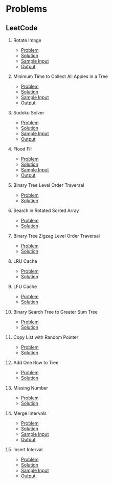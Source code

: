 # Problems
## LeetCode
1. Rotate Image 
	- [Problem](https://leetcode.com/problems/rotate-image/)
	- [Solution](https://github.com/debkumarwarrior/SampleAlgorithms/tree/master/Data-Structures-Algorithm/LeetCode/48.%20Rotate%20Image/Source.cpp)
	- [Sample Input](https://github.com/debkumarwarrior/SampleAlgorithms/tree/master/Data-Structures-Algorithm/LeetCode/48.%20Rotate%20Image/input.txt)
	- [Output](https://github.com/debkumarwarrior/SampleAlgorithms/tree/master/Data-Structures-Algorithm/LeetCode/48.%20Rotate%20Image/output.txt)

2. Minimum Time to Collect All Apples in a Tree
	- [Problem](https://leetcode.com/problems/minimum-time-to-collect-all-apples-in-a-tree/)
	- [Solution](https://github.com/debkumarwarrior/SampleAlgorithms/tree/master/Data-Structures-Algorithm/LeetCode/1443.%20Minimum%20Time%20to%20Collect%20All%20Apples%20in%20a%20Tree/Source.cpp)
	- [Sample Input](https://github.com/debkumarwarrior/SampleAlgorithms/tree/master/Data-Structures-Algorithm/LeetCode/1443.%20Minimum%20Time%20to%20Collect%20All%20Apples%20in%20a%20Tree/input.txt)
	- [Output](https://github.com/debkumarwarrior/SampleAlgorithms/tree/master/Data-Structures-Algorithm/LeetCode/1443.%20Minimum%20Time%20to%20Collect%20All%20Apples%20in%20a%20Tree/output.txt)

3. Sudoku Solver
	- [Problem](https://leetcode.com/problems/sudoku-solver/)
	- [Solution](https://github.com/debkumarwarrior/SampleAlgorithms/tree/master/Data-Structures-Algorithm/LeetCode/37.%20Sudoku%20Solver/Source.cpp)
	- [Sample Input](https://github.com/debkumarwarrior/SampleAlgorithms/tree/master/Data-Structures-Algorithm/LeetCode/37.%20Sudoku%20Solver/input.txt)
	- [Output](https://github.com/debkumarwarrior/SampleAlgorithms/tree/master/Data-Structures-Algorithm/LeetCode/37.%20Sudoku%20Solver/output.txt)

4. Flood Fill
	- [Problem](https://leetcode.com/problems/sudoku-solver/)
	- [Solution](https://github.com/debkumarwarrior/SampleAlgorithms/tree/master/Data-Structures-Algorithm/LeetCode/733.%20Flood%20Fill/Source.cpp)
	- [Sample Input](https://github.com/debkumarwarrior/SampleAlgorithms/tree/master/Data-Structures-Algorithm/LeetCode/733.%20Flood%20Fill/input.txt)
	- [Output](https://github.com/debkumarwarrior/SampleAlgorithms/tree/master/Data-Structures-Algorithm/LeetCode/733.%20Flood%20Fill/output.txt)

5. Binary Tree Level Order Traversal
	- [Problem](https://leetcode.com/problems/binary-tree-level-order-traversal-ii/)
	- [Solution](https://github.com/debkumarwarrior/SampleAlgorithms/tree/master/Data-Structures-Algorithm/LeetCode/107.%20Binary%20Tree%20Level%20Order%20Traversal%20II/Source.cpp)

6. Search in Rotated Sorted Array
	- [Problem](https://leetcode.com/problems/search-in-rotated-sorted-array/)
	- [Solution](https://github.com/debkumarwarrior/SampleAlgorithms/tree/master/Data-Structures-Algorithm/LeetCode/33.%20Search%20in%20Rotated%20Sorted%20Array/Source.cpp)

7. Binary Tree Zigzag Level Order Traversal
	- [Problem](https://leetcode.com/problems/binary-tree-zigzag-level-order-traversal/)
	- [Solution](https://github.com/debkumarwarrior/SampleAlgorithms/tree/master/Data-Structures-Algorithm/LeetCode/103.%20Binary%20Tree%20Zigzag%20Level%20Order%20Traversal/Source.cpp)

8. LRU Cache
	- [Problem](https://leetcode.com/problems/lru-cache/)
	- [Solution](https://github.com/debkumarwarrior/SampleAlgorithms/tree/master/Data-Structures-Algorithm/LeetCode/146.%20LRU%20Cache/Solution.cpp)

9. LFU Cache
	- [Problem](https://leetcode.com/problems/lfu-cache/)
	- [Solution](https://github.com/debkumarwarrior/SampleAlgorithms/tree/master/Data-Structures-Algorithm/LeetCode/460.%20LFU%20Cache/Source.cpp)
10. Binary Search Tree to Greater Sum Tree
	- [Problem](https://leetcode.com/problems/binary-search-tree-to-greater-sum-tree/)
	- [Solution](https://github.com/debkumarwarrior/SampleAlgorithms/tree/master/Data-Structures-Algorithm/LeetCode/1038.%20Binary%20Search%20Tree%20to%20Greater%20Sum%20Tree/Source.cpp)
11. Copy List with Random Pointer
	- [Problem](https://leetcode.com/problems/copy-list-with-random-pointer/)
	- [Solution](https://github.com/debkumarwarrior/SampleAlgorithms/tree/master/Data-Structures-Algorithm/LeetCode/138.%20Copy%20List%20with%20Random%20Pointer/Source.cpp)
12. Add One Row to Tree
	- [Problem](https://leetcode.com/problems/add-one-row-to-tree/)
	- [Solution](https://github.com/debkumarwarrior/SampleAlgorithms/tree/master/Data-Structures-Algorithm/LeetCode/623.%20Add%20One%20Row%20to%20Tree/Source.cpp)
13. Missing Number
	- [Problem](https://leetcode.com/problems/missing-number/)
	- [Solution](https://github.com/debkumarwarrior/SampleAlgorithms/tree/master/Data-Structures-Algorithm/LeetCode/268.%20Missing%20Number/Source.cpp)
14. Merge Intervals
	- [Problem](https://leetcode.com/problems/merge-intervals/)
	- [Solution](https://github.com/debkumarwarrior/SampleAlgorithms/tree/master/Data-Structures-Algorithm/LeetCode/56.%20Merge%20Intervals/Source.cpp)
	- [Sample Input](https://github.com/debkumarwarrior/SampleAlgorithms/tree/master/Data-Structures-Algorithm/LeetCode/56.%20Merge%20Intervals/input.txt)
	- [Output](https://github.com/debkumarwarrior/SampleAlgorithms/tree/master/Data-Structures-Algorithm/LeetCode/56.%20Merge%20Intervals/output.txt)
15. Insert Interval
	- [Problem](https://leetcode.com/problems/insert-interval/)
	- [Solution](https://github.com/debkumarwarrior/SampleAlgorithms/tree/master/Data-Structures-Algorithm/LeetCode/57.%20Insert%20Interval/Source.cpp)
	- [Sample Input](https://github.com/debkumarwarrior/SampleAlgorithms/tree/master/Data-Structures-Algorithm/LeetCode/57.%20Insert%20Interval/input.txt)
	- [Output](https://github.com/debkumarwarrior/SampleAlgorithms/tree/master/Data-Structures-Algorithm/LeetCode/57.%20Insert%20Interval/output.txt)
